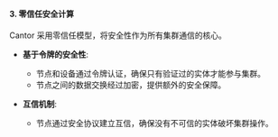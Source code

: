 #### **3. 零信任安全计算**

Cantor 采用零信任模型，将安全性作为所有集群通信的核心。

- **基于令牌的安全性**:
  - 节点和设备通过令牌认证，确保只有验证过的实体才能参与集群。
  - 节点之间的数据交换经过加密，提供额外的安全保障。

- **互信机制**:
  - 节点通过安全协议建立互信，确保没有不可信的实体破坏集群操作。
